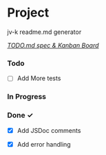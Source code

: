 # Project

jv-k readme.md generator

<em>[TODO.md spec & Kanban Board](https://bit.ly/3fCwKfM)</em>

### Todo

- [ ] Add More tests  

### In Progress


### Done ✓

- [x] Add JSDoc comments
- [x] Add error handling  

